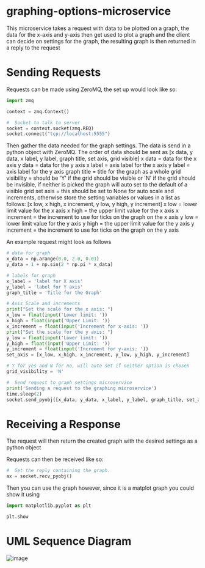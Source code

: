 # graphing-options-microservice
This microservice takes a request with data to be plotted on a graph, the data for the x-axis and y-axis then get used to plot a graph and the client can decide on settings for the graph,  the resulting graph is then returned in a reply to the request

# Sending Requests

Requests can be made using ZeroMQ, the set up would look like so:
```Python
import zmq

context = zmq.Context()

#  Socket to talk to server
socket = context.socket(zmq.REQ)
socket.connect("tcp://localhost:5555")
```
Then gather the data needed for the graph settings. The data is send in a python object with ZeroMQ.
The order of data should be sent as [x data, y data, x label, y label, graph title, set axis, grid visible]
x data = data for the x axis
y data = data for the y axis
x label = axis label for the x axis
y label = axis label for the y axis
graph title = title for the graph as a whole
grid visibility = should be 'Y' if the grid should be visible or 'N' if the grid should be invisible, if neither is picked the graph will auto set to the default of a visible grid
set axis = this should be set to None for auto scale and increments, otherwise store the setting variables or values in a list as follows: [x low, x high, x increment, y low, y high, y increment]
    x low = lower limit value for the x axis
    x high = the upper limit value for the x axis
    x increment = the increment to use for ticks on the graph on the x axis
    y low = lower limit value for the y axis
    y high = the upper limit value for the y axis
    y increment = the increment to use for ticks on the graph on the y axis
  
An example request might look as follows
```Python
# data for graph
x_data = np.arange(0.0, 2.0, 0.01)
y_data = 1 + np.sin(2 * np.pi * x_data)

# labels for graph
x_label = 'label for X axis'
y_label = 'label for Y axis'
graph_title = 'Title for the Graph'

# Axis Scale and increments
print("Set the scale for the x axis: ")
x_low = float(input('Lower limit: '))
x_high = float(input('Upper Limit: '))
x_increment = float(input('Increment for x-axis: '))
print("Set the scale for the y axis: ")
y_low = float(input('Lower limit: '))
y_high = float(input('Upper Limit: '))
y_increment = float(input('Increment for y-axis: '))
set_axis = [x_low, x_high, x_increment, y_low, y_high, y_increment]

# Y for yes and N for no, will auto set if neither option is chosen
grid_visibility = 'N'

#  Send request to graph settings microservice
print('Sending a request to the graphing microservice')
time.sleep(2)
socket.send_pyobj([x_data, y_data, x_label, y_label, graph_title, set_axis, grid_visibility])
```


# Receiving a Response

The request will then return the created graph with the desired settings as a python object

Requests can then be received like so:

```Python
#  Get the reply containing the graph.
ax = socket.recv_pyobj()
```
Then you can use the graph however, since it is a matplot graph you could show it using 
```Python
import matplotlib.pyplot as plt

plt.show
```

# UML Sequence Diagram

![image](https://user-images.githubusercontent.com/114102391/236970363-720c3096-ca74-4400-ac0e-0863580318bd.png)
